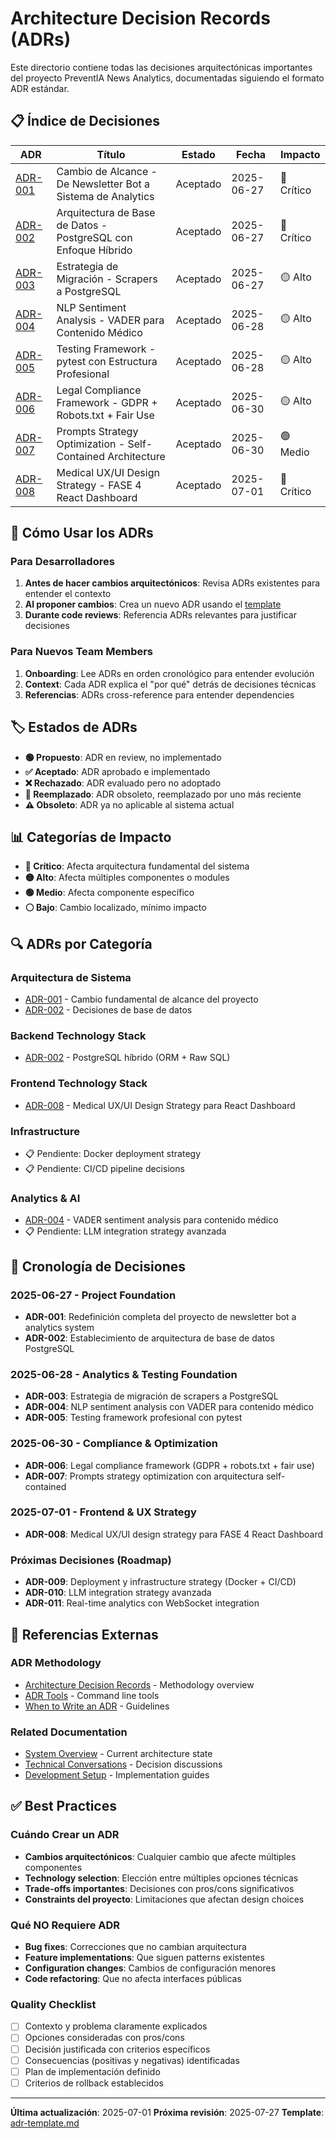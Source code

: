 # Architecture Decision Records (ADRs)

Este directorio contiene todas las decisiones arquitectónicas importantes del proyecto PreventIA News Analytics, documentadas siguiendo el formato ADR estándar.

## 📋 Índice de Decisiones

| ADR | Título | Estado | Fecha | Impacto |
|-----|--------|--------|-------|---------|
| [ADR-001](./ADR-001-project-scope-change.md) | Cambio de Alcance - De Newsletter Bot a Sistema de Analytics | Aceptado | 2025-06-27 | 🔴 Crítico |
| [ADR-002](./ADR-002-database-architecture.md) | Arquitectura de Base de Datos - PostgreSQL con Enfoque Híbrido | Aceptado | 2025-06-27 | 🔴 Crítico |
| [ADR-003](./ADR-003-migration-strategy.md) | Estrategia de Migración - Scrapers a PostgreSQL | Aceptado | 2025-06-27 | 🟡 Alto |
| [ADR-004](./ADR-004-nlp-sentiment-analysis.md) | NLP Sentiment Analysis - VADER para Contenido Médico | Aceptado | 2025-06-28 | 🟡 Alto |
| [ADR-005](./ADR-005-testing-framework-architecture.md) | Testing Framework - pytest con Estructura Profesional | Aceptado | 2025-06-28 | 🟡 Alto |
| [ADR-006](./ADR-006-legal-compliance-framework.md) | Legal Compliance Framework - GDPR + Robots.txt + Fair Use | Aceptado | 2025-06-30 | 🟡 Alto |
| [ADR-007](./ADR-007-prompts-strategy-optimization.md) | Prompts Strategy Optimization - Self-Contained Architecture | Aceptado | 2025-06-30 | 🟢 Medio |
| [ADR-008](./ADR-008-medical-ux-ui-design-strategy.md) | Medical UX/UI Design Strategy - FASE 4 React Dashboard | Aceptado | 2025-07-01 | 🔴 Crítico |

## 📝 Cómo Usar los ADRs

### Para Desarrolladores
1. **Antes de hacer cambios arquitectónicos**: Revisa ADRs existentes para entender el contexto
2. **Al proponer cambios**: Crea un nuevo ADR usando el [template](./adr-template.md)
3. **Durante code reviews**: Referencia ADRs relevantes para justificar decisiones

### Para Nuevos Team Members
1. **Onboarding**: Lee ADRs en orden cronológico para entender evolución
2. **Context**: Cada ADR explica el "por qué" detrás de decisiones técnicas
3. **Referencias**: ADRs cross-reference para entender dependencies

## 🏷️ Estados de ADRs

- **🟢 Propuesto**: ADR en review, no implementado
- **✅ Aceptado**: ADR aprobado e implementado
- **❌ Rechazado**: ADR evaluado pero no adoptado
- **🔄 Reemplazado**: ADR obsoleto, reemplazado por uno más reciente
- **⚠️ Obsoleto**: ADR ya no aplicable al sistema actual

## 📊 Categorías de Impacto

- **🔴 Crítico**: Afecta arquitectura fundamental del sistema
- **🟡 Alto**: Afecta múltiples componentes o modules
- **🟢 Medio**: Afecta componente específico
- **⚪ Bajo**: Cambio localizado, mínimo impacto

## 🔍 ADRs por Categoría

### Arquitectura de Sistema
- [ADR-001](./ADR-001-project-scope-change.md) - Cambio fundamental de alcance del proyecto
- [ADR-002](./ADR-002-database-architecture.md) - Decisiones de base de datos

### Backend Technology Stack
- [ADR-002](./ADR-002-database-architecture.md) - PostgreSQL híbrido (ORM + Raw SQL)

### Frontend Technology Stack
- [ADR-008](./ADR-008-medical-ux-ui-design-strategy.md) - Medical UX/UI Design Strategy para React Dashboard

### Infrastructure
- 📋 Pendiente: Docker deployment strategy
- 📋 Pendiente: CI/CD pipeline decisions

### Analytics & AI
- [ADR-004](./ADR-004-nlp-sentiment-analysis.md) - VADER sentiment analysis para contenido médico
- 📋 Pendiente: LLM integration strategy avanzada

## 📅 Cronología de Decisiones

### 2025-06-27 - Project Foundation
- **ADR-001**: Redefinición completa del proyecto de newsletter bot a analytics system
- **ADR-002**: Establecimiento de arquitectura de base de datos PostgreSQL

### 2025-06-28 - Analytics & Testing Foundation
- **ADR-003**: Estrategia de migración de scrapers a PostgreSQL
- **ADR-004**: NLP sentiment analysis con VADER para contenido médico
- **ADR-005**: Testing framework profesional con pytest

### 2025-06-30 - Compliance & Optimization
- **ADR-006**: Legal compliance framework (GDPR + robots.txt + fair use)
- **ADR-007**: Prompts strategy optimization con arquitectura self-contained

### 2025-07-01 - Frontend & UX Strategy
- **ADR-008**: Medical UX/UI design strategy para FASE 4 React Dashboard

### Próximas Decisiones (Roadmap)
- **ADR-009**: Deployment y infrastructure strategy (Docker + CI/CD)
- **ADR-010**: LLM integration strategy avanzada
- **ADR-011**: Real-time analytics con WebSocket integration

## 🔗 Referencias Externas

### ADR Methodology
- [Architecture Decision Records](https://adr.github.io/) - Methodology overview
- [ADR Tools](https://github.com/npryce/adr-tools) - Command line tools
- [When to Write an ADR](https://cognitect.com/blog/2011/11/15/documenting-architecture-decisions) - Guidelines

### Related Documentation
- [System Overview](../architecture/system-overview.md) - Current architecture state
- [Technical Conversations](../conversations/README.md) - Decision discussions
- [Development Setup](../development/setup/local-development.md) - Implementation guides

## ✅ Best Practices

### Cuándo Crear un ADR
- **Cambios arquitectónicos**: Cualquier cambio que afecte múltiples componentes
- **Technology selection**: Elección entre múltiples opciones técnicas
- **Trade-offs importantes**: Decisiones con pros/cons significativos
- **Constraints del proyecto**: Limitaciones que afectan design choices

### Qué NO Requiere ADR
- **Bug fixes**: Correcciones que no cambian arquitectura
- **Feature implementations**: Que siguen patterns existentes
- **Configuration changes**: Cambios de configuración menores
- **Code refactoring**: Que no afecta interfaces públicas

### Quality Checklist
- [ ] Contexto y problema claramente explicados
- [ ] Opciones consideradas con pros/cons
- [ ] Decisión justificada con criterios específicos
- [ ] Consecuencias (positivas y negativas) identificadas
- [ ] Plan de implementación definido
- [ ] Criterios de rollback establecidos

---
**Última actualización**: 2025-07-01
**Próxima revisión**: 2025-07-27
**Template**: [adr-template.md](./adr-template.md)
